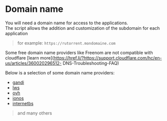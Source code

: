 # Domain name

You will need a domain name for access to the applications.  
The script allows the addition and customization of the subdomain for each application
> for example: `https://rutorrent.mondomaine.com`

Some free domain name providers like Freenom are not compatible with cloudflare [learn more](https://href.li/?https://support.cloudflare.com/hc/en-us/articles/360020296512- DNS-Troubleshooting-FAQ)

Below is a selection of some domain name providers:
* [gandi](https://www.gandi.net/fr)
* [lws](https://www.lws.fr/nom-de-domaine.php)
* [ovh](https://www.ovh.com/fr/domains/)
* [ionos](https://www.ionos.fr/domaine/domain-names)
* [internetbs](https://internetbs.net/)
> and many others